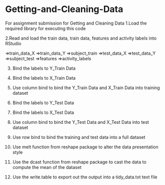 # Getting-and-Cleaning-Data
For assignment submission for Getting and Cleaning Data
1.Load the required library for executing this code

2.Read and load the train data, train data, features and activity labels into RStudio

=>train_data_X 
=>train_data_Y 
=>subject_train 
=>test_data_X 
=>test_data_Y 
=>subject_test 
=>features
=>activity_labels

3. Bind the labels to Y_Train Data

4. Bind the labels to X_Train Data

5. Use column bind to bind the Y_Train Data and X_Train Data into training dataset 

6. Bind the labels to Y_Test Data

7. Bind the labels to X_Test Data

8. Use column bind to bind the Y_Test Data and X_Test Data into test dataset 

9. Use row bind to bind the training and test data into a full dataset

10. Use melt function from reshape package to alter the data presentation style 

11. Use the dcast function from reshape package to cast the data to compute the mean of the dataset

12. Use the write.table to export out the output into a tidy_data.txt text file

